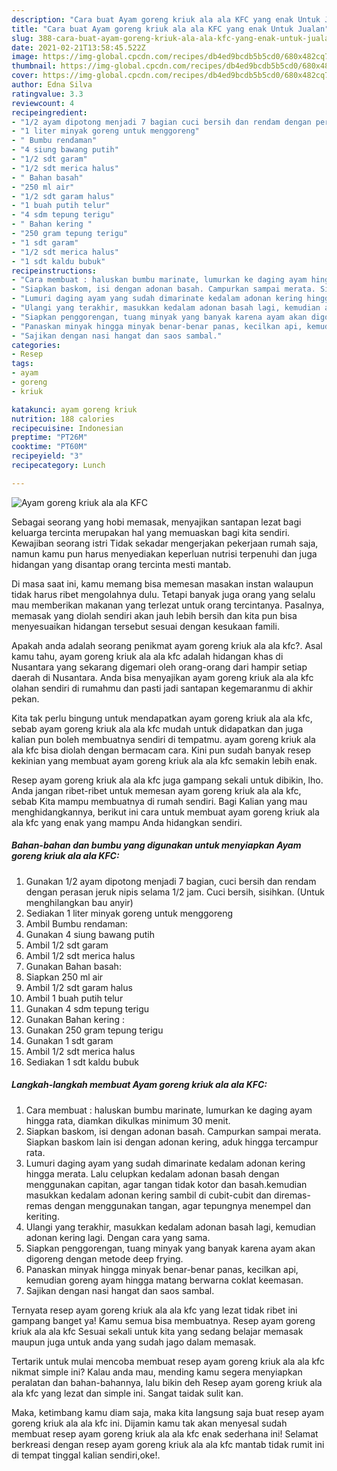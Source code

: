 ```yaml
---
description: "Cara buat Ayam goreng kriuk ala ala KFC yang enak Untuk Jualan"
title: "Cara buat Ayam goreng kriuk ala ala KFC yang enak Untuk Jualan"
slug: 388-cara-buat-ayam-goreng-kriuk-ala-ala-kfc-yang-enak-untuk-jualan
date: 2021-02-21T13:58:45.522Z
image: https://img-global.cpcdn.com/recipes/db4ed9bcdb5b5cd0/680x482cq70/ayam-goreng-kriuk-ala-ala-kfc-foto-resep-utama.jpg
thumbnail: https://img-global.cpcdn.com/recipes/db4ed9bcdb5b5cd0/680x482cq70/ayam-goreng-kriuk-ala-ala-kfc-foto-resep-utama.jpg
cover: https://img-global.cpcdn.com/recipes/db4ed9bcdb5b5cd0/680x482cq70/ayam-goreng-kriuk-ala-ala-kfc-foto-resep-utama.jpg
author: Edna Silva
ratingvalue: 3.3
reviewcount: 4
recipeingredient:
- "1/2 ayam dipotong menjadi 7 bagian cuci bersih dan rendam dengan perasan jeruk nipis selama 12 jam Cuci bersih sisihkan Untuk menghilangkan bau anyir"
- "1 liter minyak goreng untuk menggoreng"
- " Bumbu rendaman"
- "4 siung bawang putih"
- "1/2 sdt garam"
- "1/2 sdt merica halus"
- " Bahan basah"
- "250 ml air"
- "1/2 sdt garam halus"
- "1 buah putih telur"
- "4 sdm tepung terigu"
- " Bahan kering "
- "250 gram tepung terigu"
- "1 sdt garam"
- "1/2 sdt merica halus"
- "1 sdt kaldu bubuk"
recipeinstructions:
- "Cara membuat : haluskan bumbu marinate, lumurkan ke daging ayam hingga rata, diamkan dikulkas minimum 30 menit."
- "Siapkan baskom, isi dengan adonan basah. Campurkan sampai merata. Siapkan baskom lain isi dengan adonan kering, aduk hingga tercampur rata."
- "Lumuri daging ayam yang sudah dimarinate kedalam adonan kering hingga merata. Lalu celupkan kedalam adonan basah dengan menggunakan capitan, agar tangan tidak kotor dan basah.kemudian masukkan kedalam adonan kering sambil di cubit-cubit dan diremas-remas dengan menggunakan tangan, agar tepungnya menempel dan keriting."
- "Ulangi yang terakhir, masukkan kedalam adonan basah lagi, kemudian adonan kering lagi. Dengan cara yang sama."
- "Siapkan penggorengan, tuang minyak yang banyak karena ayam akan digoreng dengan metode deep frying."
- "Panaskan minyak hingga minyak benar-benar panas, kecilkan api, kemudian goreng ayam hingga matang berwarna coklat keemasan."
- "Sajikan dengan nasi hangat dan saos sambal."
categories:
- Resep
tags:
- ayam
- goreng
- kriuk

katakunci: ayam goreng kriuk 
nutrition: 188 calories
recipecuisine: Indonesian
preptime: "PT26M"
cooktime: "PT60M"
recipeyield: "3"
recipecategory: Lunch

---
```



![Ayam goreng kriuk ala ala KFC](https://img-global.cpcdn.com/recipes/db4ed9bcdb5b5cd0/680x482cq70/ayam-goreng-kriuk-ala-ala-kfc-foto-resep-utama.jpg)

Sebagai seorang yang hobi memasak, menyajikan santapan lezat bagi keluarga tercinta merupakan hal yang memuaskan bagi kita sendiri. Kewajiban seorang istri Tidak sekadar mengerjakan pekerjaan rumah saja, namun kamu pun harus menyediakan keperluan nutrisi terpenuhi dan juga hidangan yang disantap orang tercinta mesti mantab.

Di masa  saat ini, kamu memang bisa memesan masakan instan walaupun tidak harus ribet mengolahnya dulu. Tetapi banyak juga orang yang selalu mau memberikan makanan yang terlezat untuk orang tercintanya. Pasalnya, memasak yang diolah sendiri akan jauh lebih bersih dan kita pun bisa menyesuaikan hidangan tersebut sesuai dengan kesukaan famili. 



Apakah anda adalah seorang penikmat ayam goreng kriuk ala ala kfc?. Asal kamu tahu, ayam goreng kriuk ala ala kfc adalah hidangan khas di Nusantara yang sekarang digemari oleh orang-orang dari hampir setiap daerah di Nusantara. Anda bisa menyajikan ayam goreng kriuk ala ala kfc olahan sendiri di rumahmu dan pasti jadi santapan kegemaranmu di akhir pekan.

Kita tak perlu bingung untuk mendapatkan ayam goreng kriuk ala ala kfc, sebab ayam goreng kriuk ala ala kfc mudah untuk didapatkan dan juga kalian pun boleh membuatnya sendiri di tempatmu. ayam goreng kriuk ala ala kfc bisa diolah dengan bermacam cara. Kini pun sudah banyak resep kekinian yang membuat ayam goreng kriuk ala ala kfc semakin lebih enak.

Resep ayam goreng kriuk ala ala kfc juga gampang sekali untuk dibikin, lho. Anda jangan ribet-ribet untuk memesan ayam goreng kriuk ala ala kfc, sebab Kita mampu membuatnya di rumah sendiri. Bagi Kalian yang mau menghidangkannya, berikut ini cara untuk membuat ayam goreng kriuk ala ala kfc yang enak yang mampu Anda hidangkan sendiri.

<!--inarticleads1-->

##### Bahan-bahan dan bumbu yang digunakan untuk menyiapkan Ayam goreng kriuk ala ala KFC:

1. Gunakan 1/2 ayam dipotong menjadi 7 bagian, cuci bersih dan rendam dengan perasan jeruk nipis selama 1/2 jam. Cuci bersih, sisihkan. (Untuk menghilangkan bau anyir)
1. Sediakan 1 liter minyak goreng untuk menggoreng
1. Ambil  Bumbu rendaman:
1. Gunakan 4 siung bawang putih
1. Ambil 1/2 sdt garam
1. Ambil 1/2 sdt merica halus
1. Gunakan  Bahan basah:
1. Siapkan 250 ml air
1. Ambil 1/2 sdt garam halus
1. Ambil 1 buah putih telur
1. Gunakan 4 sdm tepung terigu
1. Gunakan  Bahan kering :
1. Gunakan 250 gram tepung terigu
1. Gunakan 1 sdt garam
1. Ambil 1/2 sdt merica halus
1. Sediakan 1 sdt kaldu bubuk




<!--inarticleads2-->

##### Langkah-langkah membuat Ayam goreng kriuk ala ala KFC:

1. Cara membuat : haluskan bumbu marinate, lumurkan ke daging ayam hingga rata, diamkan dikulkas minimum 30 menit.
1. Siapkan baskom, isi dengan adonan basah. Campurkan sampai merata. Siapkan baskom lain isi dengan adonan kering, aduk hingga tercampur rata.
1. Lumuri daging ayam yang sudah dimarinate kedalam adonan kering hingga merata. Lalu celupkan kedalam adonan basah dengan menggunakan capitan, agar tangan tidak kotor dan basah.kemudian masukkan kedalam adonan kering sambil di cubit-cubit dan diremas-remas dengan menggunakan tangan, agar tepungnya menempel dan keriting.
1. Ulangi yang terakhir, masukkan kedalam adonan basah lagi, kemudian adonan kering lagi. Dengan cara yang sama.
1. Siapkan penggorengan, tuang minyak yang banyak karena ayam akan digoreng dengan metode deep frying.
1. Panaskan minyak hingga minyak benar-benar panas, kecilkan api, kemudian goreng ayam hingga matang berwarna coklat keemasan.
1. Sajikan dengan nasi hangat dan saos sambal.




Ternyata resep ayam goreng kriuk ala ala kfc yang lezat tidak ribet ini gampang banget ya! Kamu semua bisa membuatnya. Resep ayam goreng kriuk ala ala kfc Sesuai sekali untuk kita yang sedang belajar memasak maupun juga untuk anda yang sudah jago dalam memasak.

Tertarik untuk mulai mencoba membuat resep ayam goreng kriuk ala ala kfc nikmat simple ini? Kalau anda mau, mending kamu segera menyiapkan peralatan dan bahan-bahannya, lalu bikin deh Resep ayam goreng kriuk ala ala kfc yang lezat dan simple ini. Sangat taidak sulit kan. 

Maka, ketimbang kamu diam saja, maka kita langsung saja buat resep ayam goreng kriuk ala ala kfc ini. Dijamin kamu tak akan menyesal sudah membuat resep ayam goreng kriuk ala ala kfc enak sederhana ini! Selamat berkreasi dengan resep ayam goreng kriuk ala ala kfc mantab tidak rumit ini di tempat tinggal kalian sendiri,oke!.

